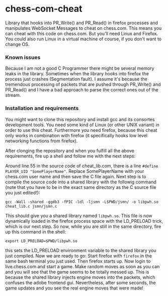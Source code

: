 chess-com-cheat
===============

Library that hooks into PR_Write() and PR_Read() in firefox processes and manipulates WebSocket Messages to cheat on chess.com. This means
you can cheat with this code on chess.com. But you'll need Linux and Firefox. You could also run Linux in a virtual machine of course, if you
don't want to change OS.

### Known issues

Because I am not a good C Programmer there might be several memory leaks in the library. Sometimes when the library hooks into firefox
the process just crashes (Segmentation fault). I assume it's because the tremendous processing of packets that are pushed through 
PR_Write() and PR_Read() and I have a bad approach to parse the correct ones out of the stream.

### Installation and requirements

You might want to clone this repository and install gcc and its consortes development tools. You need some kind of Linux (or other UNIX variant) in order
to use this cheat. Furthermore you need firefox, because this cheat only works in combination with firefox (it specifically hooks low level
networking functions from firefox).

After clonging the repository and when you fulfill all the above requirements, fire up a shell and follow me with the next steps:

Around line 55 in the source code of cheat_lib.com, there is a line `#define PLAYER_UID "SomePlayerName"`. Replace SomePlayerName with your chess.com 
user name and then save the C file again. Next step is to compile the source code into a shared library with the followig command (note that you have
to be in the exact same directory as the C source file you just edited!):

`gcc -Wall -shared -ggdb3 -fPIC -ldl -ljsmn -L$PWD/jsmn/ -o libpwh.so cheat_lib.c jsmn/jsmn.c`

This should give you a shared library named `libpwh.so`. This file is now dynamically loaded in the firefox process space with the LD_PRELOAD trick, which is
our next step. So now, while you are still in the same directory, fire up this command in the shell:

`export LD_PRELOAD=$PWD/libpwh.so`

this sets the LD_PRELOAD environment variable to the shared library you just compiled. Now we are ready to go: Start firefox with `firefox` in the same
bash terminal you just used. Then firefox starts up. Now login to live.chess.com and start a game. Make random moves as soon as you can and you will see
that the game seems to be totally messed up. This is because the shared library injects engine moves into the packets, which confuses the adobe frontend gui.
Nevertheless, after some seconds, the game updates and you see the real engine moves that were made!








